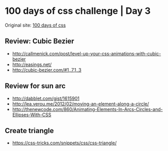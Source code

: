 ﻿# 100 days of css challenge | Day 3

Original site: [100 days of css](http://100dayscss.com/)

## Review: Cubic Bezier
* http://callmenick.com/post/level-up-your-css-animations-with-cubic-bezier
* http://easings.net/
* http://cubic-bezier.com/#1,.7,1,.3

## Review for sun arc
* http://dabblet.com/gist/1615901
* http://lea.verou.me/2012/02/moving-an-element-along-a-circle/
* http://thenewcode.com/860/Animating-Elements-In-Arcs-Circles-and-Ellipses-With-CSS

## Create triangle
* https://css-tricks.com/snippets/css/css-triangle/